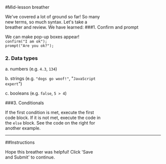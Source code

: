 #Mid-lesson breather

We've covered a lot of ground so far! So many  
new terms, so much syntax. Let's take a  
breather and review. We have learned:
###1. Confirm and prompt

We can make pop-up boxes appear!   
`confirm("I am ok");`  
`prompt("Are you ok?");`
### 2. Data types

a. numbers (e.g. `4.3`, `134`)

b. strings (e.g. `"dogs go woof!"`, "`JavaScript`  
`expert`")

c. booleans (e.g. `false`, `5 > 4`)

###3. Conditionals

If the first condition is met, execute the first  
code block. If it is not met, execute the code in  
the `else` block. See the code on the right for  
another example.
***
##Instructions

Hope this breather was helpful! Click 'Save  
and Submit' to continue.